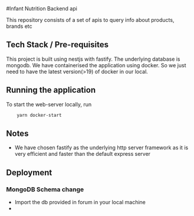 #Infant Nutrition Backend api

This repository consists of a set of apis to query info about products, brands etc

## Tech Stack / Pre-requisites

This project is built using nestjs with fastify. The underlying database is mongodb. We have containerised the application using docker. So we just need to have the latest version(>19) of docker in our local.

## Running the application

To start the web-server locally, run

```bash
    yarn docker-start
```

## Notes

- We have chosen fastify as the underlying http server framework as it is very efficient and faster than the default express server 

## Deployment

### MongoDB Schema change
- Import the db provided in forum in your local machine
- 
